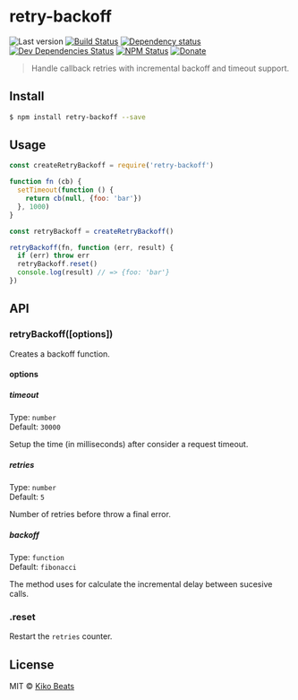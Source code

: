 # retry-backoff

![Last version](https://img.shields.io/github/tag/Kikobeats/retry-backoff.svg?style=flat-square)
[![Build Status](https://img.shields.io/travis/Kikobeats/retry-backoff/master.svg?style=flat-square)](https://travis-ci.org/Kikobeats/retry-backoff)
[![Dependency status](https://img.shields.io/david/Kikobeats/retry-backoff.svg?style=flat-square)](https://david-dm.org/Kikobeats/retry-backoff)
[![Dev Dependencies Status](https://img.shields.io/david/dev/Kikobeats/retry-backoff.svg?style=flat-square)](https://david-dm.org/Kikobeats/retry-backoff#info=devDependencies)
[![NPM Status](https://img.shields.io/npm/dm/retry-backoff.svg?style=flat-square)](https://www.npmjs.org/package/retry-backoff)
[![Donate](https://img.shields.io/badge/donate-paypal-blue.svg?style=flat-square)](https://paypal.me/Kikobeats)

> Handle callback retries with incremental backoff and timeout support.

## Install

```bash
$ npm install retry-backoff --save
```

## Usage

```js
const createRetryBackoff = require('retry-backoff')

function fn (cb) {
  setTimeout(function () {
    return cb(null, {foo: 'bar'})
  }, 1000)
}

const retryBackoff = createRetryBackoff()

retryBackoff(fn, function (err, result) {
  if (err) throw err
  retryBackoff.reset()
  console.log(result) // => {foo: 'bar'}
})

```

## API

### retryBackoff([options])

Creates a backoff function.

#### options

##### timeout

Type: `number`</br>
Default: `30000`

Setup the time (in milliseconds) after consider a request timeout.

##### retries

Type: `number`</br>
Default: `5`

Number of retries before throw a final error.

##### backoff

Type: `function`</br>
Default: `fibonacci`

The method uses for calculate the incremental delay between sucesive calls.

### .reset

Restart the `retries` counter.

## License

MIT © [Kiko Beats](http://kikobeats.com)
